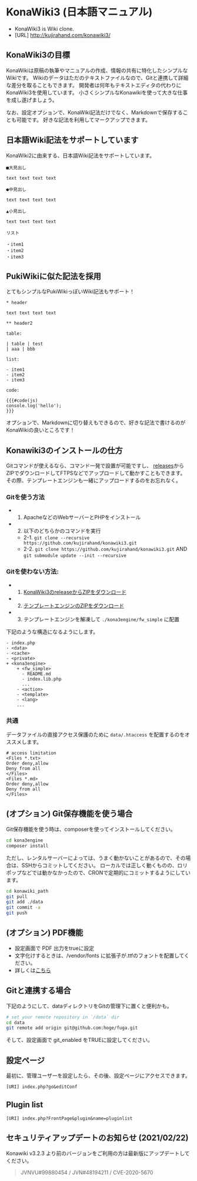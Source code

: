 # KonaWiki3 (日本語マニュアル)

 - KonaWiki3 is Wiki clone.
 - [URL] http://kujirahand.com/konawiki3/

## KonaWiki3の目標

KonaWikiは原稿の執筆やマニュアルの作成、情報の共有に特化したシンプルなWikiです。
Wikiのデータはただのテキストファイルなので、Gitと連携して詳細な差分を取ることもできます。
開発者は何年もテキストエディタの代わりにKonaWiki3を使用しています。
小さくシンプルなKonawikiを使って大きな仕事を成し遂げましょう。

なお、設定オプションで、KonaWiki記法だけでなく、Markdownで保存することも可能です。
好きな記法を利用してマークアップできます。

## 日本語Wiki記法をサポートしています

KonaWiki2に由来する、日本語Wiki記法をサポートしています。

```
■大見出し

text text text text

●中見出し

text text text text

▲小見出し

text text text text

リスト

・item1
・item2
・item3
```

## PukiWikiに似た記法を採用

とてもシンプルなPukiWikiっぽいWiki記法もサポート！

```
* header

text text text text

** header2

table:

| table | test
| aaa | bbb

list:

- item1
- item2
- item3

code:

{{{#code(js)
console.log('hello');
}}}
```

オプションで、Markdownに切り替えもできるので、好きな記法で書けるのがKonaWikiの良いところです！

## Konawiki3のインストールの仕方

Gitコマンドが使えるなら、コマンド一発で設置が可能ですし、
[releases](https://github.com/kujirahand/konawiki3/releases)からZIPでダウンロードしてFTPSなどでアップロードして動かすこともできます。
その際、テンプレートエンジンも一緒にアップロードするのをお忘れなく。

### Gitを使う方法

- 1. ApacheなどのWebサーバーとPHPをインストール
- 2. 以下のどちらかのコマンドを実行
  - 2-1. `git clone --recursive https://github.com/kujirahand/konawiki3.git`
  - 2-2. `git clone https://github.com/kujirahand/konawiki3.git` AND `git submodule update --init --recursive`

### Gitを使わない方法:

- 1. [KonaWiki3のreleaseからZIPをダウンロード](https://github.com/kujirahand/konawiki3/releases)
- 2. [テンプレートエンジンのZIPをダウンロード](https://github.com/kujirahand/php_fw_simple/releases)
- 3. テンプレートエンジンを解凍して `./kona3engine/fw_simple` に配置

下記のような構造になるようにします。

```
- index.php
- <data>
- <cache>
- <private>
+ <kona3engine>
    + <fw_simple>
      - README.md
      - index.lib.php
      ...
    - <action>
    - <template>
    - <lang>
    ...
```

### 共通

データファイルの直接アクセス保護のために `data/.htaccess` を配置するのをオススメします。

```
# access limitation
<Files *.txt>
Order deny,allow
Deny from all
</Files>
<Files *.md>
Order deny,allow
Deny from all
</Files>
```

## (オプション) Git保存機能を使う場合

Git保存機能を使う時は、composerを使ってインストールしてください。

```sh
cd kona3engine
composer install
```

ただし、レンタルサーバーによっては、うまく動かないことがあるので、その場合は、SSHからコミットしてください。
ローカルでは正しく動くものの、ロリポップなどでは動かなかったので、CRONで定期的にコミットするようにしています。

```sh
cd konawiki_path
git pull
git add ./data
git commit -a
git push
```

## (オプション) PDF機能

- 設定画面で PDF 出力をtrueに設定
- 文字化けするときは、/vendor/fonts に拡張子が.ttfのフォントを配置してください。
- 詳しくは[こちら](https://kujirahand.com/konawiki3/index.php?PDF%E5%87%BA%E5%8A%9B%E6%A9%9F%E8%83%BD)

## Gitと連携する場合

下記のようにして、dataディレクトリをGitの管理下に置くと便利かも。

```sh
# set your remote repository in `/data` dir
cd data
git remote add origin git@github.com:hoge/fuga.git
```

そして、設定画面で git_enabled をTRUEに設定してください。

## 設定ページ

最初に、管理ユーザーを設定したら、その後、設定ページにアクセスできます。

```
[URI] index.php?go&editConf
```

## Plugin list

```
[URI] index.php?FrontPage&plugin&name=pluginlist
```

## セキュリティアップデートのお知らせ (2021/02/22)

Konawiki v3.2.3 より前のバージョンをご利用の方は最新版にアップデートしてください。

> JVNVU#99880454 / JVN#48194211 / CVE-2020-5670

